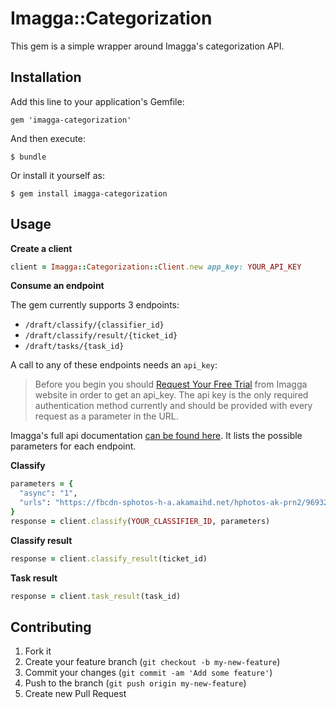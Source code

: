 # Imagga::Categorization

This gem is a simple wrapper around Imagga's categorization API.

## Installation

Add this line to your application's Gemfile:

    gem 'imagga-categorization'

And then execute:

    $ bundle

Or install it yourself as:

    $ gem install imagga-categorization

## Usage

**Create a client**

``` ruby
client = Imagga::Categorization::Client.new app_key: YOUR_API_KEY
```

**Consume an endpoint**

The gem currently supports 3 endpoints:
- `/draft/classify/{classifier_id}`
- `/draft/classify/result/{ticket_id}`
- `/draft/tasks/{task_id}`

A call to any of these endpoints needs an `api_key`:
> Before you begin you should [Request Your Free Trial](http://imagga.com/) from Imagga website in order to get an api_key. The api key is the only required authentication method currently and should be provided with every request as a parameter in the URL.

Imagga's full api documentation [can be found here](http://docs.imagga.apiary.io/#classification). It lists the possible parameters for each endpoint.

**Classify**

```ruby
parameters = {
  "async": "1",
  "urls": "https://fbcdn-sphotos-h-a.akamaihd.net/hphotos-ak-prn2/969321_526818917353598_661738580_n.jpg, http://example.com/image2.jpg"
}
response = client.classify(YOUR_CLASSIFIER_ID, parameters)
```

**Classify result**

```ruby
response = client.classify_result(ticket_id)
```

**Task result**

```ruby
response = client.task_result(task_id)
```

## Contributing

1. Fork it
2. Create your feature branch (`git checkout -b my-new-feature`)
3. Commit your changes (`git commit -am 'Add some feature'`)
4. Push to the branch (`git push origin my-new-feature`)
5. Create new Pull Request

